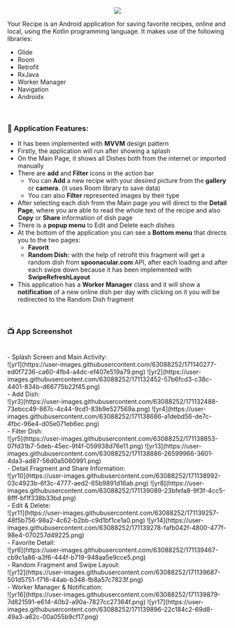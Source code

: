 <p align="center">
  <img src="https://user-images.githubusercontent.com/63088252/171119093-bd3b178a-14c8-4228-aa43-69b455b49f19.jpg" />
</p>

Your Recipe is an Android application for saving favorite recipes, online and local, using the Kotlin programming language.
It makes use of the following libraries: <br />
- Glide 
- Room
- Retrofit
- RxJava
- Worker Manager
- Navigation
- Androidx
 <br />

### 📕 Application Features:

<ul>
  <li>It has been implemented with <b>MVVM</b> design pattern</li>
  <li>Firstly, the application will run after showing a splash</li>
  <li>On the Main Page, it shows all Dishes both from the internet or imported manually</li>
  <li>There are <b>add</b> and <b>Filter</b> icons in the action bar
    <ul>
      <li>You can <b>Add</b> a new recipe with your desired picture from the <b>gallery</b> or <b>camera</b>. (it uses Room library to save data)</li>
      <li>You can also <b>Filter</b> represented images by their type</li>
    </ul>
  </li>
  <li>After selecting each dish from the Main page you will direct to the <b>Detail Page</b>, where you are able to read the whole text of the recipe and also <b>Copy</b> or <b>Share</b> information of dish page</li>
  <li>There is a <b>popup menu</b> to Edit and Delete each dishes</li>
  <li>At the bottom of the application you can see a <b>Bottom menu</b> that directs you to the two pages:
  <ul>
      <li><b>Favorit</b></li>
      <li><b>Random Dish:</b> with the help of retrofit this fragment will get a random dish from <b>spoonacular.com</b> API, after each loading and after each swipe down because it has been implemented with <b>SwipeRefreshLayout</b></li>
    </ul>
  </li>
  <li>This application has a <b>Worker Manager</b> class and it will show a <b>notification</b> of a new online dish per day with clicking on it you will be redirected to the Random Dish fragment</li>
</ul>
<br />
    
### 📺 App Screenshot
<br />
- Splash Screen and Main Activity: <br />
![yr1](https://user-images.githubusercontent.com/63088252/171140277-ed0f7236-ca60-4fb4-a4dc-ef407e519a79.png)
![yr2](https://user-images.githubusercontent.com/63088252/171132452-57b6fcd3-c38c-4401-834b-d66775b22f45.png)
<br />
- Add Dish: <br />
![yr3](https://user-images.githubusercontent.com/63088252/171132488-73ebcc49-867c-4c44-9cd1-83b9e527569a.png)
![yr4](https://user-images.githubusercontent.com/63088252/171138686-a1debd56-de7c-4fbc-96e4-d05e071eb6ec.png)
<br />
- Filter Dish: <br />
![yr5](https://user-images.githubusercontent.com/63088252/171138853-07fd31b7-5deb-45ec-9f4f-059938d76e11.png)
![yr13](https://user-images.githubusercontent.com/63088252/171138886-26599966-3601-4da3-ad87-56d0a5060991.png)
<br />
- Detail Fragment and Share Information: <br />
![yr10](https://user-images.githubusercontent.com/63088252/171138992-03c4923b-6f3c-4777-aed2-65b9891d16ab.png)
![yr8](https://user-images.githubusercontent.com/63088252/171139089-23bfefa8-9f3f-4cc5-8fff-bf1f338b33bd.png)
<br />
- Edit & Delete: <br />
![yr11](https://user-images.githubusercontent.com/63088252/171139257-48f5b756-98a2-4c62-b2bb-c9d1bf1ce1a0.png)
![yr14](https://user-images.githubusercontent.com/63088252/171139278-fafb042f-4800-477f-98e4-070257d49225.png)
<br />
- Favorite Detail: <br />
![yr6](https://user-images.githubusercontent.com/63088252/171139467-cb9c1a86-a3f6-444f-b719-948aa5e9cce5.png)
<br />
- Random Fragment and Swipe Layout: <br />
![yr12](https://user-images.githubusercontent.com/63088252/171139687-501d5751-f716-44ab-b348-fb8a57c7823f.png)
<br />
- Worker Manager & Notification: <br /> 
![yr16](https://user-images.githubusercontent.com/63088252/171139879-7d821591-e614-40b2-a90a-7827cc27364f.png)
![yr17](https://user-images.githubusercontent.com/63088252/171139896-22c184c2-69d8-49a3-a62c-00a055b9cf17.png)

